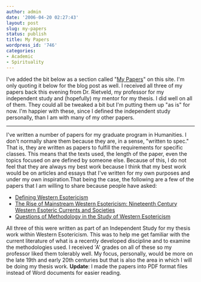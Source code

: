 ```yaml
---
author: admin
date: '2006-04-20 02:27:43'
layout: post
slug: my-papers
status: publish
title: My Papers
wordpress_id: '746'
categories:
- Academic
- Spirituality
---
```


I've added the bit below as a section called "[My
Papers](http://www.arcanology.com/?page_id=745)" on this site. I'm only
quoting it below for the blog post as well. I received all three of my
papers back this evening from Dr. Rietveld, my professor for my
independent study and (hopefully) my mentor for my thesis. I did well on
all of them. They could all be tweaked a bit but I'm putting them up "as
is" for now. I'm happier with these, since I defined the independent
study personally, than I am with many of my other papers.

* * * * *

I've written a number of papers for my graduate program in Humanities. I
don't normally share them because they are, in a sense, "written to
spec." That is, they are written as papers to fulfill the requirements
for specific classes. This means that the texts used, the length of the
paper, even the topics focused on are defined by someone else. Because
of this, I do not feel that they are always my best work because I think
that my best work would be on articles and essays that I've written for
my own purposes and under my own inspiration.That being the case, the
following are a few of the papers that I am willing to share because
people have asked:

-   [Defining Western
    Esotericism](http://www.arcanology.com/papers/594-1-Defining_Western_Esotericism.pdf)
-   [The Rise of Mainstream Western Esotericism: Nineteenth Century
    Western Esoteric Currents and
    Societies](http://www.arcanology.com/papers/594-2-The_Rise_of_Mainstream_Western_Esotericism.pdf)
-   [Questions of Methodology in the Study of Western
    Esotericism](http://www.arcanology.com/papers/594-3-Questions_of_Methodology.pdf)

All three of this were written as part of an Independent Study for my
thesis work within Western Esotericism. This was to help me get familiar
with the current literature of what is a recently developed discipline
and to examine the methodologies used. I received 'A' grades on all of
these so my professor liked them tolerably well. My focus, personally,
would be more on the late 19th and early 20th centuries but that is also
the area in which I will be doing my thesis work. **Update**: I made the
papers into PDF format files instead of Word documents for easier
reading.
